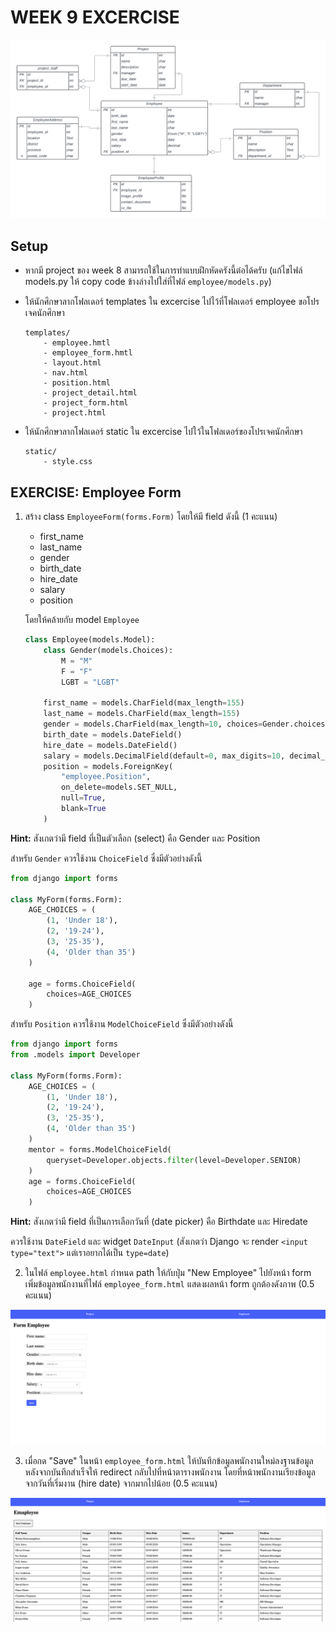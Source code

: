# WEEK 9 EXCERCISE

![ERD](./images/ER7.png)

## Setup

- หากมี project ของ week 8 สามารถใช้ในการทำแบบฝึกหัดครังนี้ต่อได้ครับ (แก้ไขไฟล์ models.py ให้ copy code ข้างล่างไปใส่ที่ไฟล์ `employee/models.py`)
- ให้นักศึกษาลากโฟลเดอร์ templates ใน excercise ไปไว้ที่โฟลเดอร์ employee ขอโปรเจคนักศึกษา

    ```text
    templates/
        - employee.hmtl
        - employee_form.hmtl
        - layout.html
        - nav.html
        - position.html
        - project_detail.html
        - project_form.html
        - project.html
    ```

- ให้นักศึกษาลากโฟลเดอร์ static ใน excercise ไปใว้ในโฟลเดอร์ของโปรเจคนักศึกษา

    ```text
    static/
        - style.css
    ```

## EXERCISE: Employee Form

1. สร้าง class `EmployeeForm(forms.Form)` โดยให้มี field ดังนี้ (1 คะแนน)

    - first_name
    - last_name
    - gender
    - birth_date
    - hire_date
    - salary
    - position

    โดยให้คล้ายกับ model `Employee`

    ```python
    class Employee(models.Model):
        class Gender(models.Choices):
            M = "M"
            F = "F"
            LGBT = "LGBT"
            
        first_name = models.CharField(max_length=155)
        last_name = models.CharField(max_length=155)
        gender = models.CharField(max_length=10, choices=Gender.choices)
        birth_date = models.DateField()
        hire_date = models.DateField()
        salary = models.DecimalField(default=0, max_digits=10, decimal_places=2)
        position = models.ForeignKey(
            "employee.Position", 
            on_delete=models.SET_NULL, 
            null=True, 
            blank=True
        )
    ```

**Hint:** สังเกตว่ามี field ที่เป็นตัวเลือก (select) คือ Gender และ Position

สำหรับ `Gender` ควรใช้งาน `ChoiceField` ซึ่งมีตัวอย่างดังนี้

```python
from django import forms

class MyForm(forms.Form):
    AGE_CHOICES = (
        (1, 'Under 18'),
        (2, '19-24'),
        (3, '25-35'),
        (4, 'Older than 35')
    )

    age = forms.ChoiceField(
        choices=AGE_CHOICES
    )
```

สำหรับ `Position` ควรใช้งาน `ModelChoiceField` ซึ่งมีตัวอย่างดังนี้

```python
from django import forms
from .models import Developer

class MyForm(forms.Form):
    AGE_CHOICES = (
        (1, 'Under 18'),
        (2, '19-24'),
        (3, '25-35'),
        (4, 'Older than 35')
    )
    mentor = forms.ModelChoiceField(
        queryset=Developer.objects.filter(level=Developer.SENIOR)
    )
    age = forms.ChoiceField(
        choices=AGE_CHOICES
    )
```

**Hint:** สังเกตว่ามี field ที่เป็นการเลือกวันที่ (date picker) คือ Birthdate และ Hiredate

ควรใช้งาน `DateField` และ widget `DateInput` (สังเกตว่า Django จะ render `<input type="text">` แต่เราอยากได้เป็น `type=date`)

2. ในไฟล์ `employee.html` กำหนด path ให้กับปุ่ม "New Employee" ไปยังหน้า form เพิ่มข้อมูลพนักงานที่ไฟล์ `employee_form.html` แสดงผลหน้า form ถูกต้องดังภาพ (0.5 คะแนน)

![emp-form](images/form_emp.png)

3. เมื่อกด "Save" ในหน้า `employee_form.html` ให้บันทึกข้อมูลพนักงานใหม่ลงฐานข้อมูล หลังจากบันทึกสำเร็จให้ redirect กลับไปที่หน้าตารางพนักงาน โดยที่หน้าพนักงานเรียงข้อมูลจากวันที่เริ่มงาน (hire date) จากมากไปน้อย (0.5 คะแนน)

![emp-tb](images/emp-table.png)

